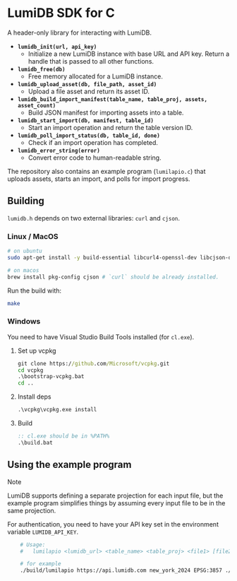 # LumiDB SDK for C

A header-only library for interacting with LumiDB.

- **`lumidb_init(url, api_key)`**
    - Initialize a new LumiDB instance with base URL and API key. Return a handle that is passed to all other functions.
- **`lumidb_free(db)`**
    - Free memory allocated for a LumiDB instance.
- **`lumidb_upload_asset(db, file_path, asset_id)`**
    - Upload a file asset and return its asset ID.
- **`lumidb_build_import_manifest(table_name, table_proj, assets, asset_count)`**
    - Build JSON manifest for importing assets into a table.
- **`lumidb_start_import(db, manifest, table_id)`**
    - Start an import operation and return the table version ID.
- **`lumidb_poll_import_status(db, table_id, done)`**
    - Check if an import operation has completed.
- **`lumidb_error_string(error)`**
    - Convert error code to human-readable string.

The repository also contains an example program (`lumilapio.c`) that uploads assets, starts an import, and polls for import progress.

## Building

`lumidb.h` depends on two external libraries: `curl` and `cjson`.

### Linux / MacOS
```bash
# on ubuntu
sudo apt-get install -y build-essential libcurl4-openssl-dev libcjson-dev

# on macos
brew install pkg-config cjson # `curl` should be already installed.
```

Run the build with:
```bash
make
```

### Windows

You need to have Visual Studio Build Tools installed (for `cl.exe`).

1. Set up vcpkg
   ```bat
   git clone https://github.com/Microsoft/vcpkg.git
   cd vcpkg
   .\bootstrap-vcpkg.bat
   cd ..
   ```

2. Install deps
   ```bat
   .\vcpkg\vcpkg.exe install
   ```

3. Build
   ```bat
   :: cl.exe should be in %PATH%
   .\build.bat
   ```

## Using the example program

> [!NOTE]
LumiDB supports defining a separate projection for each input file, but the example program simplifies
things by assuming every input file to be in the same projection.

For authentication, you need to have your API key set in the environment variable `LUMIDB_API_KEY`.

```bash
    # Usage:
    #   lumilapio <lumidb_url> <table_name> <table_proj> <file1> [file2] ...

    # for example
    ./build/lumilapio https://api.lumidb.com new_york_2024 EPSG:3857 ./path/to/scan1.laz ./path/to/scan2.e57
```
